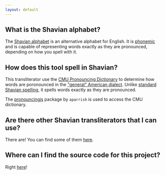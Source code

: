 ```yaml
---
layout: default
---
```


## What is the Shavian alphabet?

The [Shavian alphabet](https://www.shavian.info/) is an alternative alphabet for English.
It is [phonemic](https://en.wikipedia.org/wiki/Phonemic_orthography) and is capable
of representing words exactly as they are pronounced, depending on how you spell with it.

## How does this tool spell in Shavian?

This transliterator use the [CMU Pronouncing Dictionary](http://www.speech.cs.cmu.edu/cgi-bin/cmudict)
to determine how words are poronounced in the ["general" American dialect](https://en.wikipedia.org/wiki/General_American_English).
Unlike [standard Shavian spelling](https://www.shavian.info/spelling/), it spells words exactly as they are pronounced.

The [pronouncingjs](https://github.com/aparrish/pronouncingjs) package by `aparrish` is used to access the CMU dictionary.

## Are there other Shavian transliterators that I can use?

There are! You can find some of them [here](https://www.shavian.info/resources/).

## Where can I find the source code for this project?

Right [here](https://github.com/mxskylar/american-shavian-transliterator)!